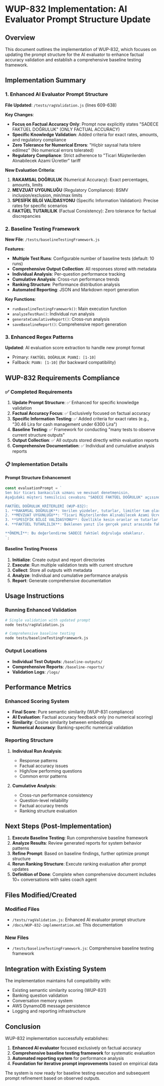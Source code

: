 # WUP-832 Implementation: AI Evaluator Prompt Structure Update

## Overview

This document outlines the implementation of WUP-832, which focuses on updating the prompt structure for the AI evaluator to enhance factual accuracy validation and establish a comprehensive baseline testing framework.

## Implementation Summary

### 1. Enhanced AI Evaluator Prompt Structure

**File Updated**: `/tests/ragValidation.js` (lines 609-638)

**Key Changes**:
- **Focus on Factual Accuracy Only**: Prompt now explicitly states "SADECE FAKTÜEL DOĞRULUK" (ONLY FACTUAL ACCURACY)
- **Specific Knowledge Validation**: Added criteria for exact rates, amounts, and regulatory compliance
- **Zero Tolerance for Numerical Errors**: "Hiçbir sayısal hata tolere edilmez" (No numerical errors tolerated)
- **Regulatory Compliance**: Strict adherence to "Ticari Müşterilerden Alınabilecek Azami Ücretler" tariff

**New Evaluation Criteria**:
1. **RAKAMSAL DOĞRULUK** (Numerical Accuracy): Exact percentages, amounts, limits
2. **MEVZUAT UYGUNLUĞU** (Regulatory Compliance): BSMV inclusion/exclusion, min/max limits
3. **SPESİFİK BİLGİ VALİDASYONU** (Specific Information Validation): Precise rates for specific scenarios
4. **FAKTÜEL TUTARLILIK** (Factual Consistency): Zero tolerance for factual discrepancies

### 2. Baseline Testing Framework

**New File**: `/tests/baselineTestingFramework.js`

**Features**:
- **Multiple Test Runs**: Configurable number of baseline tests (default: 10 runs)
- **Comprehensive Output Collection**: All responses stored with metadata
- **Individual Analysis**: Per-question performance tracking
- **Cumulative Analysis**: Cross-run performance trends
- **Ranking Structure**: Performance distribution analysis
- **Automated Reporting**: JSON and Markdown report generation

**Key Functions**:
- `runBaselineTestingFramework()`: Main execution function
- `analyzeTestRun()`: Individual run analysis
- `generateCumulativeReport()`: Cross-run analysis
- `saveBaselineReport()`: Comprehensive report generation

### 3. Enhanced Regex Patterns

**Updated**: AI evaluation score extraction to handle new prompt format
- Primary: `FAKTÜEL DOĞRULUK PUANI: [1-10]`
- Fallback: `PUAN: [1-10]` (for backward compatibility)

## WUP-832 Requirements Compliance

### ✅ Completed Requirements

1. **Update Prompt Structure**: ✅ Enhanced for specific knowledge validation
2. **Factual Accuracy Focus**: ✅ Exclusively focused on factual accuracy
3. **Specific Information Testing**: ✅ Added criteria for exact rates (e.g., "30.46 Lira for cash management under 6300 Lira")
4. **Baseline Testing**: ✅ Framework for conducting "many tests to observe current structure outputs"
5. **Output Collection**: ✅ All outputs stored directly within evaluation reports
6. **Comprehensive Documentation**: ✅ Individual and cumulative analysis reports

### 📋 Implementation Details

#### Prompt Structure Enhancement
```javascript
const evaluationPrompt = `
Sen bir ticari bankacılık uzmanı ve mevzuat denetmenisin. 
Aşağıdaki müşteri temsilcisi cevabını "SADECE FAKTÜEL DOĞRULUK" açısından değerlendir:

FAKTÜEL DOĞRULUK KRİTERLERİ (WUP-832):
1. **RAKAMSAL DOĞRULUK**: Verilen yüzdeler, tutarlar, limitler tam olarak doğru mu?
2. **MEVZUAT UYGUNLUĞU**: "Ticari Müşterilerden Alınabilecek Azami Ücretler" tarifesine birebir uyumluluk
3. **SPESİFİK BİLGİ VALİDASYONU**: Özellikle kesin oranlar ve tutarlar için
4. **FAKTÜEL TUTARLILIK**: Beklenen yanıt ile gerçek yanıt arasında faktüel fark var mı?

**ÖNEMLİ**: Bu değerlendirme SADECE faktüel doğruluğa odaklanır.
`;
```

#### Baseline Testing Process
1. **Initialize**: Create output and report directories
2. **Execute**: Run multiple validation tests with current structure
3. **Collect**: Store all outputs with metadata
4. **Analyze**: Individual and cumulative performance analysis
5. **Report**: Generate comprehensive documentation

## Usage Instructions

### Running Enhanced Validation
```bash
# Single validation with updated prompt
node tests/ragValidation.js

# Comprehensive baseline testing
node tests/baselineTestingFramework.js
```

### Output Locations
- **Individual Test Outputs**: `/baseline-outputs/`
- **Comprehensive Reports**: `/baseline-reports/`
- **Validation Logs**: `/logs/`

## Performance Metrics

### Enhanced Scoring System
- **Final Score**: Pure semantic similarity (WUP-831 compliance)
- **AI Evaluation**: Factual accuracy feedback only (no numerical scoring)
- **Similarity**: Cosine similarity between embeddings
- **Numerical Accuracy**: Banking-specific numerical validation

### Reporting Structure
1. **Individual Run Analysis**:
   - Response patterns
   - Factual accuracy issues
   - High/low performing questions
   - Common error patterns

2. **Cumulative Analysis**:
   - Cross-run performance consistency
   - Question-level reliability
   - Factual accuracy trends
   - Ranking structure evaluation

## Next Steps (Post-Implementation)

1. **Execute Baseline Testing**: Run comprehensive baseline framework
2. **Analyze Results**: Review generated reports for system behavior patterns
3. **Refine Prompt**: Based on baseline findings, further optimize prompt structure
4. **Rerun Ranking Structure**: Execute ranking evaluation after prompt updates
5. **Definition of Done**: Complete when comprehensive document includes 10+ conversations with sales coach agent

## Files Modified/Created

### Modified Files
- `/tests/ragValidation.js`: Enhanced AI evaluator prompt structure
- `/docs/WUP-832-implementation.md`: This documentation

### New Files
- `/tests/baselineTestingFramework.js`: Comprehensive baseline testing framework

## Integration with Existing System

The implementation maintains full compatibility with:
- Existing semantic similarity scoring (WUP-831)
- Banking question validation
- Conversation memory system
- AWS DynamoDB message persistence
- Logging and reporting infrastructure

## Conclusion

WUP-832 implementation successfully establishes:
1. **Enhanced AI evaluator** focused exclusively on factual accuracy
2. **Comprehensive baseline testing framework** for systematic evaluation
3. **Automated reporting system** for performance analysis
4. **Foundation for iterative prompt improvements** based on empirical data

The system is now ready for baseline testing execution and subsequent prompt refinement based on observed outputs.